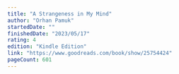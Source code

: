 ```yaml
---
title: "A Strangeness in My Mind"
author: "Orhan Pamuk"
startedDate: ""
finishedDate: "2023/05/17"
rating: 4
edition: "Kindle Edition"
link: "https://www.goodreads.com/book/show/25754424"
pageCount: 601
---
```



